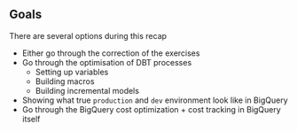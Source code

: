 ## Goals

There are several options during this recap
- Either go through the correction of the exercises
- Go through the optimisation of DBT processes
  - Setting up variables
  - Building macros
  - Building incremental models
- Showing what true `production` and `dev` environment look like in BigQuery
- Go through the BigQuery cost optimization + cost tracking in BigQuery itself
